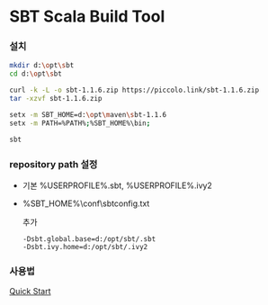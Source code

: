 # SBT Scala Build Tool

### 설치
```sh
mkdir d:\opt\sbt
cd d:\opt\sbt

curl -k -L -o sbt-1.1.6.zip https://piccolo.link/sbt-1.1.6.zip
tar -xzvf sbt-1.1.6.zip

setx -m SBT_HOME=d:\opt\maven\sbt-1.1.6
setx -m PATH=%PATH%;%SBT_HOME%\bin;

sbt
```

### repository path 설정
* 기본 %USERPROFILE%\.sbt, %USERPROFILE%\.ivy2
* %SBT_HOME%\conf\sbtconfig.txt  

  추가  
  ```properties
  -Dsbt.global.base=d:/opt/sbt/.sbt
  -Dsbt.ivy.home=d:/opt/sbt/.ivy2
  ```

### 사용법

[Quick Start](sbt_00.md)